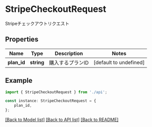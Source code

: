 # StripeCheckoutRequest

Stripeチェックアウトリクエスト

## Properties

Name | Type | Description | Notes
------------ | ------------- | ------------- | -------------
**plan_id** | **string** | 購入するプランID | [default to undefined]

## Example

```typescript
import { StripeCheckoutRequest } from './api';

const instance: StripeCheckoutRequest = {
    plan_id,
};
```

[[Back to Model list]](../README.md#documentation-for-models) [[Back to API list]](../README.md#documentation-for-api-endpoints) [[Back to README]](../README.md)
